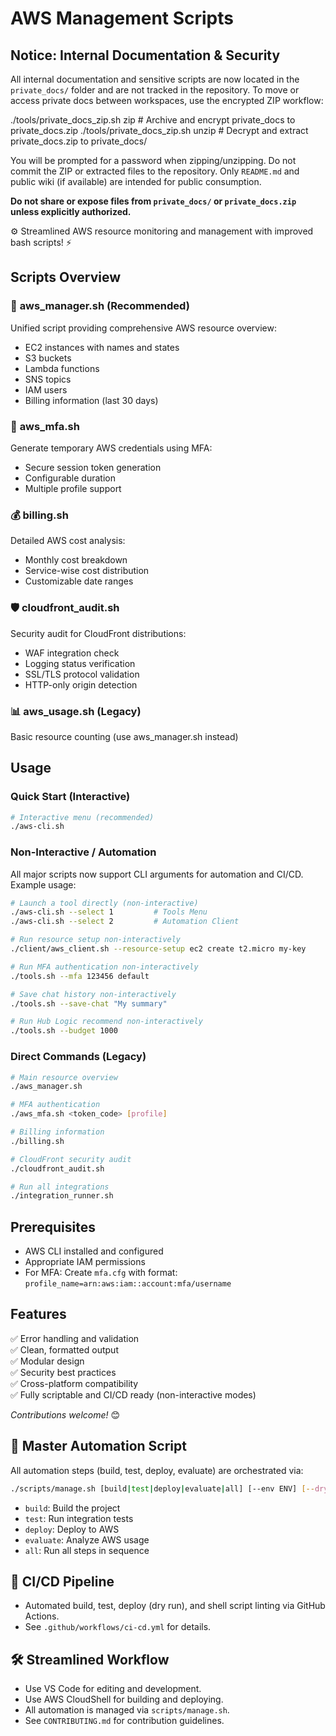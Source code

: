 # AWS Management Scripts

## Notice: Internal Documentation & Security

All internal documentation and sensitive scripts are now located in the `private_docs/` folder and are not tracked in the repository. To move or access private docs between workspaces, use the encrypted ZIP workflow:

  ./tools/private_docs_zip.sh zip   # Archive and encrypt private_docs to private_docs.zip
  ./tools/private_docs_zip.sh unzip # Decrypt and extract private_docs.zip to private_docs/

You will be prompted for a password when zipping/unzipping. Do not commit the ZIP or extracted files to the repository. Only `README.md` and public wiki (if available) are intended for public consumption.

**Do not share or expose files from `private_docs/` or `private_docs.zip` unless explicitly authorized.**

⚙️ Streamlined AWS resource monitoring and management with improved bash scripts! ⚡️

## Scripts Overview

### 🚀 **aws_manager.sh** (Recommended)
Unified script providing comprehensive AWS resource overview:
- EC2 instances with names and states
- S3 buckets
- Lambda functions
- SNS topics
- IAM users
- Billing information (last 30 days)

### 🔐 **aws_mfa.sh**
Generate temporary AWS credentials using MFA:
- Secure session token generation
- Configurable duration
- Multiple profile support

### 💰 **billing.sh**
Detailed AWS cost analysis:
- Monthly cost breakdown
- Service-wise cost distribution
- Customizable date ranges

### 🛡️ **cloudfront_audit.sh**
Security audit for CloudFront distributions:
- WAF integration check
- Logging status verification
- SSL/TLS protocol validation
- HTTP-only origin detection

### 📊 **aws_usage.sh** (Legacy)
Basic resource counting (use aws_manager.sh instead)


## Usage

### Quick Start (Interactive)
```bash
# Interactive menu (recommended)
./aws-cli.sh
```

### Non-Interactive / Automation
All major scripts now support CLI arguments for automation and CI/CD. Example usage:

```bash
# Launch a tool directly (non-interactive)
./aws-cli.sh --select 1         # Tools Menu
./aws-cli.sh --select 2         # Automation Client

# Run resource setup non-interactively
./client/aws_client.sh --resource-setup ec2 create t2.micro my-key

# Run MFA authentication non-interactively
./tools.sh --mfa 123456 default

# Save chat history non-interactively
./tools.sh --save-chat "My summary"

# Run Hub Logic recommend non-interactively
./tools.sh --budget 1000
```

### Direct Commands (Legacy)
```bash
# Main resource overview
./aws_manager.sh

# MFA authentication
./aws_mfa.sh <token_code> [profile]

# Billing information
./billing.sh

# CloudFront security audit
./cloudfront_audit.sh

# Run all integrations
./integration_runner.sh
```

## Prerequisites

- AWS CLI installed and configured
- Appropriate IAM permissions
- For MFA: Create `mfa.cfg` with format: `profile_name=arn:aws:iam::account:mfa/username`


## Features

✅ Error handling and validation  
✅ Clean, formatted output  
✅ Modular design  
✅ Security best practices  
✅ Cross-platform compatibility  
✅ Fully scriptable and CI/CD ready (non-interactive modes)

_Contributions welcome!_ 😊

## 🚦 Master Automation Script

All automation steps (build, test, deploy, evaluate) are orchestrated via:

```bash
./scripts/manage.sh [build|test|deploy|evaluate|all] [--env ENV] [--dry-run] [--verbose]
```

- `build`: Build the project
- `test`: Run integration tests
- `deploy`: Deploy to AWS
- `evaluate`: Analyze AWS usage
- `all`: Run all steps in sequence

## 🤖 CI/CD Pipeline

- Automated build, test, deploy (dry run), and shell script linting via GitHub Actions.
- See `.github/workflows/ci-cd.yml` for details.

## 🛠️ Streamlined Workflow

- Use VS Code for editing and development.
- Use AWS CloudShell for building and deploying.
- All automation is managed via `scripts/manage.sh`.
- See `CONTRIBUTING.md` for contribution guidelines.
